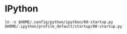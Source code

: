 # IPython

```
ln -s $HOME/.config/python/ipython/00-startup.py $HOME/.ipython/profile_default/startup/00-startup.py
```
